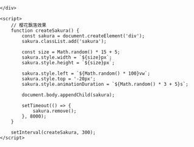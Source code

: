 <html>
<head>
    <title>YUYANG'S JAPANESE WORLD</title>
    <style>
        body {
            margin: 0;
            padding: 0;
            background-image: url('your-photo.jpg');
            background-size: cover;
            background-attachment: fixed;
            font-family: 'Helvetica', sans-serif;
            overflow-x: hidden;
            min-height: 100vh;
        }
        
        .header {
            text-align: center;
            padding: 100px 0;
            color: white;
        }
        
        h1 {
            font-size: 3em;
            background: linear-gradient(45deg, #ff3366, #ff9933, #33cc33, #3399ff, #cc33ff);
            -webkit-background-clip: text;
            background-clip: text;
            color: transparent;
            text-shadow: none;
            animation: gradientShift 8s ease infinite;
            background-size: 400% 400%;
            display: inline-block;
            padding: 0 20px;
        }
        
        @keyframes gradientShift {
            0% { background-position: 0% 50%; }
            50% { background-position: 100% 50%; }
            100% { background-position: 0% 50%; }
        }
        
        p.subtitle {
            color: #fff;
            font-size: 1.5em;
            text-shadow: 
                0 0 5px #ff3366,
                0 0 10px #ff9933,
                0 0 15px #33cc33;
            animation: neonGlow 2s ease-in-out infinite alternate;
            margin-top: 20px;
        }
        
        @keyframes neonGlow {
            from { text-shadow: 0 0 5px #ff3366, 0 0 10px #ff9933, 0 0 15px #33cc33; }
            to { text-shadow: 0 0 10px #ff3366, 0 0 20px #ff9933, 0 0 30px #33cc33, 0 0 40px #3399ff; }
        }
        
        .nav {
            background-color: rgba(0,0,0,0.7);
            padding: 15px;
            text-align: center;
        }
        
        .nav a {
            color: white;
            margin: 0 15px;
            text-decoration: none;
            font-size: 1.2em;
            transition: color 0.3s;
        }
        
        .nav a:hover {
            color: #ff3366;
        }
        
        .sakura {
            position: absolute;
            background-color: #ffb7c5;
            border-radius: 50% 0 50% 50%;
            opacity: 0.7;
            animation: falling linear infinite;
            z-index: -1;
        }
        
        @keyframes falling {
            to { transform: translateY(100vh) rotate(360deg); }
        }
    </style>
</head>
<body>
    <div class="nav">
        <a href="#home">首页</a>
        <a href="#about">关于</a>
        <a href="#travel">旅行</a>
        <a href="#culture">文化</a>
        <a href="#photos">照片</a>
        <a href="kana1.html">练习游戏</a>
        <a href="#contact">联系</a>
    </div>
    
    <div class="header">
        <h1>YUYANG'S JAPANESE WORLD</h1>
        <p class="subtitle">探索我的日本之旅与文化热爱</p>
        <div style="text-align: center; margin-top: 30px;">
    <a href="game.html" style="
        display: inline-block;
        padding: 12px 30px;
        background: linear-gradient(45deg, #ff3366, #ff9933);
        color: white;
        text-decoration: none;
        border-radius: 30px;
        font-weight: bold;
        font-size: 1.2em;
        box-shadow: 0 4px 15px rgba(255, 51, 102, 0.4);
        transition: all 0.3s ease;
        animation: pulse 2s infinite;
    ">开始日语练习游戏</a>
</div>

<style>
    @keyframes pulse {
        0% { transform: scale(1); }
        50% { transform: scale(1.05); }
        100% { transform: scale(1); }
    }
</style>
    </div>
    
    <script>
        // 樱花飘落效果
        function createSakura() {
            const sakura = document.createElement('div');
            sakura.classList.add('sakura');
            
            const size = Math.random() * 15 + 5;
            sakura.style.width = `${size}px`;
            sakura.style.height = `${size}px`;
            
            sakura.style.left = `${Math.random() * 100}vw`;
            sakura.style.top = '-20px';
            sakura.style.animationDuration = `${Math.random() * 3 + 5}s`;
            
            document.body.appendChild(sakura);
            
            setTimeout(() => {
                sakura.remove();
            }, 8000);
        }
        
        setInterval(createSakura, 300);
    </script>
</body>
</html>
